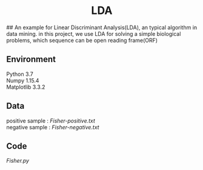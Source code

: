 <h1 align="center">LDA</h1>
## An example for Linear Discriminant Analysis(LDA), an typical algorithm in data mining. 
 in this project, we use LDA for solving a simple biological problems, which sequence can be open reading frame(ORF)

## Environment
Python 3.7  
Numpy 1.15.4  
Matplotlib 3.3.2  
 
## Data
positive sample : *Fisher-positive.txt*  
negative sample : *Fisher-negative.txt*  

## Code
*Fisher.py*  
